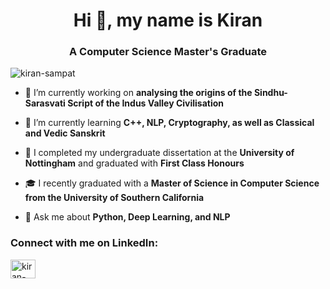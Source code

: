 <h1 align="center">Hi 👋, my name is Kiran</h1>
<h3 align="center">A Computer Science Master's Graduate</h3>

<p align="left"> <img src="https://komarev.com/ghpvc/?username=kiran-sampat&label=Profile%20views&color=0e75b6&style=flat" alt="kiran-sampat" /></p>

- 🔭 I’m currently working on **analysing the origins of the Sindhu-Sarasvati Script of the Indus Valley Civilisation**

- 🌱 I’m currently learning **C++, NLP, Cryptography, as well as Classical and Vedic Sanskrit**

- 📜 I completed my undergraduate dissertation at the **University of Nottingham** and graduated with **First Class Honours**

- 🎓 I recently graduated with a **Master of Science in Computer Science from the University of Southern California**

- 💬 Ask me about **Python, Deep Learning, and NLP**

<h3 align="left">Connect with me on LinkedIn:</h3>
<p align="left">
<a href="https://linkedin.com/in/kiran-sampat" target="_blank"><img align="center" src="https://raw.githubusercontent.com/rahuldkjain/github-profile-readme-generator/master/src/images/icons/Social/linked-in-alt.svg" alt="kiran-sampat" height="30" width="40" /></a>
</p>
